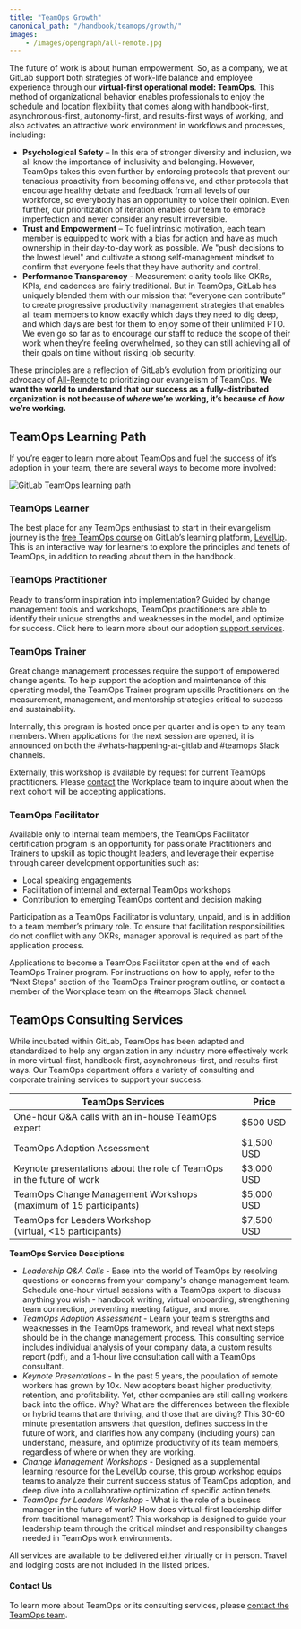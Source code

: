 ```yaml
---
title: "TeamOps Growth"
canonical_path: "/handbook/teamops/growth/"
images:
    - /images/opengraph/all-remote.jpg
---
```


The future of work is about human empowerment. So, as a company, we at GitLab support both strategies of work-life balance and employee experience through our **virtual-first operational model: TeamOps**. This method of organizational behavior enables professionals to enjoy the schedule and location flexibility that comes along with handbook-first, asynchronous-first, autonomy-first, and results-first ways of working, and also activates an attractive work environment in workflows and processes, including:

- **Psychological Safety** – In this era of stronger diversity and inclusion, we all know the importance of inclusivity and belonging. However, TeamOps takes this even further by enforcing protocols that prevent our tenacious proactivity from becoming offensive, and other protocols that encourage healthy debate and feedback from all levels of our workforce, so everybody has an opportunity to voice their opinion. Even further, our prioritization of iteration enables our team to embrace imperfection and never consider any result irreversible.
- **Trust and Empowerment** – To fuel intrinsic motivation, each team member is equipped to work with a bias for action and have as much ownership in their day-to-day work as possible. We "push decisions to the lowest level" and cultivate a strong self-management mindset to confirm that everyone feels that they have authority and control.
- **Performance Transparency** - Measurement clarity tools like OKRs, KPIs, and cadences are fairly traditional. But in TeamOps, GitLab has uniquely blended them with our mission that “everyone can contribute” to create progressive productivity management strategies that enables all team members to know exactly which days they need to dig deep, and which days are best for them to enjoy some of their unlimited PTO. We even go so far as to encourage our staff to reduce the scope of their work when they’re feeling overwhelmed, so they can still achieving all of their goals on time without risking job security.

These principles are a reflection of GitLab’s evolution from prioritizing our advocacy of [All-Remote](https://about.gitlab.com/company/culture/all-remote/guide/) to prioritizing our evangelism of TeamOps. **We want the world to understand that our success as a fully-distributed organization is not because of *where* we’re working, it’s because of *how* we’re working.**

## TeamOps Learning Path

If you’re eager to learn more about TeamOps and fuel the success of it’s adoption in your team, there are several ways to become more involved:

![GitLab TeamOps learning path](/handbook/teamops/images/teamops_learning_path.png)

### TeamOps Learner

The best place for any TeamOps enthusiast to start in their evangelism journey is the [free TeamOps course](https://levelup.gitlab.com/courses/teamops) on GitLab’s learning platform, [LevelUp](https://levelup.gitlab.com/). This is an interactive way for learners to explore the principles and tenets of TeamOps, in addition to reading about them in the handbook.

### TeamOps Practitioner

Ready to transform inspiration into implementation? Guided by change management tools and workshops, TeamOps practitioners are able to identify their unique strengths and weaknesses in the model, and optimize for success. Click here to learn more about our adoption [support services](#teamops-consulting-services).

### TeamOps Trainer

Great change management processes require the support of empowered change agents. To help support the adoption and maintenance of this operating model, the TeamOps Trainer program upskills Practitioners on the measurement, management, and mentorship strategies critical to success and sustainability.

Internally, this program is hosted once per quarter and is open to any team members. When applications for the next session are opened, it is announced on both the #whats-happening-at-gitlab and #teamops Slack channels.

Externally, this workshop is available by request for current TeamOps practitioners. Please [contact](#contact-us) the Workplace team to inquire about when the next cohort will be accepting applications.

### TeamOps Facilitator

Available only to internal team members, the TeamOps Facilitator certification program is an opportunity for passionate Practitioners and Trainers to upskill as topic thought leaders, and leverage their expertise through career development opportunities such as:

- Local speaking engagements
- Facilitation of internal and external TeamOps workshops
- Contribution to emerging TeamOps content and decision making

Participation as a TeamOps Facilitator is voluntary, unpaid, and is in addition to a team member’s primary role. To ensure that facilitation responsibilities do not conflict with any OKRs, manager approval is required as part of the application process.

Applications to become a TeamOps Facilitator open at the end of each TeamOps Trainer program. For instructions on how to apply, refer to the “Next Steps” section of the TeamOps Trainer program outline, or contact a member of the Workplace team on the #teamops Slack channel.

## TeamOps Consulting Services

While incubated within GitLab, TeamOps has been adapted and standardized to help any organization in any industry more effectively work in more virtual-first, handbook-first, asynchronous-first, and results-first ways. Our TeamOps department offers a variety of consulting and corporate training services to support your success.

| TeamOps Services | Price |
| --- | --- |
| One-hour Q&A calls with an in-house TeamOps expert | $500 USD |
| TeamOps Adoption Assessment | $1,500 USD |
| Keynote presentations about the role of TeamOps in the future of work | $3,000 USD |
| TeamOps Change Management Workshops<br>(maximum of 15 participants) | $5,000 USD |
| TeamOps for Leaders Workshop<br>(virtual, &lt;15 participants) | $7,500 USD |

**TeamOps Service Desciptions**

- *Leadership Q&A Calls* - Ease into the world of TeamOps by resolving questions or concerns from your company's change management team. Schedule one-hour virtual sessions with a TeamOps expert to discuss anything you wish - handbook writing, virtual onboarding, strengthening team connection, preventing meeting fatigue, and more.
- *TeamOps Adoption Assessment* - Learn your team's strengths and weaknesses in the TeamOps framework, and reveal what next steps should be in the change management process. This consulting service includes individual analysis of your company data, a custom results report (pdf), and a 1-hour live consultation call with a TeamOps consultant.
- *Keynote Presentations* - In the past 5 years, the population of remote workers has grown by 10x. New adopters boast higher productivity, retention, and profitability. Yet, other companies are still calling workers back into the office. Why? What are the differences between the flexible or hybrid teams that are thriving, and those that are diving? This 30-60 minute presentation answers that question, defines success in the future of work, and clarifies how any company (including yours) can understand, measure, and optimize productivity of its team members, regardless of where or when they are working.
- *Change Management Workshops* - Designed as a supplemental learning resource for the LevelUp course, this group workshop equips teams to analyze their current success status of TeamOps adoption, and deep dive into a collaborative optimization of specific action tenets.
- *TeamOps for Leaders Workshop* - What is the role of a business manager in the future of work? How does virtual-first leadership differ from traditional management? This workshop is designed to guide your leadership team through the critical mindset and responsibility changes needed in TeamOps work environments.

All services are available to be delivered either virtually or in person. Travel and lodging costs are not included in the listed prices.

#### Contact Us

To learn more about TeamOps or its consulting services, please [contact the TeamOps team](https://forms.gle/YcWF2ndji7d6coKw5).
